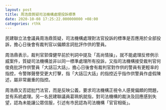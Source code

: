 ```yaml
---
layout: post
title: 周浩鼎質疑司法機構處理投訴標準
date: 2020-10-08 17:25:22.000000000 +08:00
categories: rthk
---
```


民建聯立法會議員周浩鼎質疑，司法機構處理對法官投訴的標準是否應用於全部投訴，擔心日後會有裁判官以偏頗言詞批評作供的警員。

周浩鼎表示，裁判官郭偉健早前於判詞中提及「高尚情操」，就不能處理反修例示威案件，質疑司法機構並非以同一標準處理所有投訴，又指司法機構接受裁判官何俊堯批評作供警員「大話冚大話」，擔心日後會有裁判官對作供的警員有更輕率的指控，令警隊聲譽受更大打擊，指「大話冚大話」的指控近乎指作供警員作虛假陳述，屬非常嚴重的指控。

周浩鼎又否認批鬥法官，而是反映公義，要求司法機構正視令人感覺偏頗的問題，並有系統處理。另一名民建聯議員葛珮帆就指，對司法機構的裁決及回應感到失望，認為未能讓公眾信服，引述有市民認為司法機構「官官相衞」。
